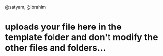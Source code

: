 @satyam, @ibrahim

# uploads your file here in the template folder and don't modify the other files and folders...
